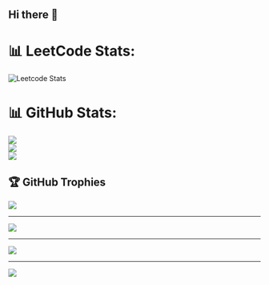 ## Hi there 👋
# 📊 LeetCode Stats:
![Leetcode Stats](https://leetcard.jacoblin.cool/apxtj?ext=activity)
# 📊 GitHub Stats:
![](https://github-readme-stats.vercel.app/api?username=apxtj&theme=dark&hide_border=false&include_all_commits=false&count_private=false)<br/>
![](https://github-readme-streak-stats.herokuapp.com/?user=apxtj&theme=dark&hide_border=false)<br/>
![](https://github-readme-stats.vercel.app/api/top-langs/?username=apxtj&theme=dark&hide_border=false&include_all_commits=false&count_private=false&layout=compact)
## 🏆 GitHub Trophies
![](https://github-profile-trophy.vercel.app/?username=apxtj&theme=shadow_blue&no-frame=false&no-bg=false&margin-w=4)

---
[![](https://visitcount.itsvg.in/api?id=apxtj&icon=0&color=0)](https://visitcount.itsvg.in)

<!-- Proudly created with GPRM ( https://gprm.itsvg.in ) -->
---
[![](https://visitcount.itsvg.in/api?id=apxtj&icon=9&color=12)](https://visitcount.itsvg.in)

<!-- Proudly created with GPRM ( https://gprm.itsvg.in ) -->

---
[![](https://visitcount.itsvg.in/api?id=apxtj&icon=0&color=0)](https://visitcount.itsvg.in)

<!-- Proudly created with GPRM ( https://gprm.itsvg.in ) -->
<!--
**apxtj/apxtj** is a ✨ _special_ ✨ repository because its `README.md` (this file) appears on your GitHub profile.

Here are some ideas to get you started:

- 🔭 I’m currently working on ...
- 🌱 I’m currently learning ...
- 👯 I’m looking to collaborate on ...
- 🤔 I’m looking for help with ...
- 💬 Ask me about ...
- 📫 How to reach me: ...
- 😄 Pronouns: ...
- ⚡ Fun fact: ...
-->

